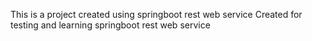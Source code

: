 
This is a project created using  springboot rest web service 
Created for testing and learning springboot rest web service